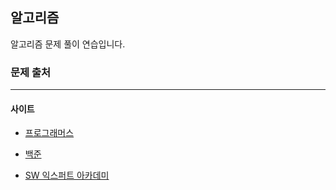 ## 알고리즘

알고리즘 문제 풀이 연습입니다.

### 문제 출처

------

#### 사이트

- [프로그래머스](https://github.com/kevin7373/Algorithm/tree/master/Programmers)

  

- [백준](https://github.com/kevin7373/Algorithm/tree/master/Baek)

  

- [SW 익스퍼트 아카데미](https://github.com/kevin7373/Algorithm/tree/master/Swea)

  
